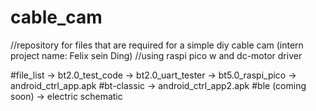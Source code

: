 # cable_cam
//repository for files that are required for a simple diy cable cam (intern project name: Felix sein Ding)
//using raspi pico w and dc-motor driver

#file_list
-> bt2.0_test_code
-> bt2.0_uart_tester
-> bt5.0_raspi_pico
-> android_ctrl_app.apk #bt-classic
-> android_ctrl_app2.apk #ble (coming soon)
-> electric schematic

